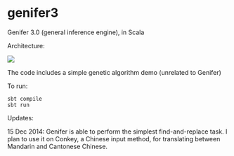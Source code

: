 genifer3
========

Genifer 3.0 (general inference engine), in Scala

Architecture:

![](https://raw.githubusercontent.com/Cybernetic1/genifer3/master/docs/Genifer3-architecture.png)

The code includes a simple genetic algorithm demo (unrelated to Genifer)

To run:

    sbt compile
    sbt run

Updates:

15 Dec 2014:  Genifer is able to perform the simplest find-and-replace task.
  I plan to use it on Conkey, a Chinese input method, for translating between
  Mandarin and Cantonese Chinese.
